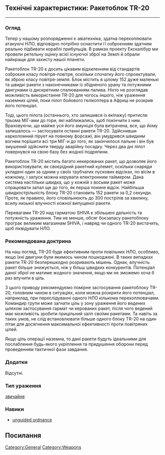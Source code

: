 ## Технічні характеристики: Ракетоблок TR-20

------------------------------------------------------------------------

### Огляд

Тепер у нашому розпорядженні є авіатехніка, здатна перехоплювати
атакуючі НЛО, відповідно потрібно оснастити її озброєнням здатним
реально підбивати кораблі прибульців. В рамках проекту Екскалібур ми
провели ретельну оцінку всієї існуючої зброї на Землі й обрали найкраще
для захисту нашої планети.

Ракетоблок TR-20 є досить цікавим відхиленням від стандартів озброєня
класу повітря-повітря, оскільки спочатку його спроектували, як зброю
класу повітря-земля. Блок містить в цілому 152 дуже маленькі та швидкі
ракети з наконечниками із збідненого урану та потужними двигунами із
дискретним спалюванням палива. Ніхто не розглядав можливість
використання TR-20 для чогось іншого, ніж ураження наземних цілей, поки
пілот бойового гелікоптера в Африці не розкрив його потенціал.

Тоді, цього пілота (останнього, хто залишився із екіпажу) притисли
трьома МіГ-ами до гори, які наближались, щоб покінчити з ним.
Враховуючи, що майже уся його амуніція була витрачена, все, що йому
залишалось — застосувати останні ракети TR-20. Здійснивши карколомний
пірует на повному форсажі, він умудрився швидким вогнем порішити всі три
МіГ-и до того, як закінчилося пальне і він був змушений здійснити тверду
аварійну посадку. Через два дні пілот повернувся на свою базу без жодної
подряпини.

Ракетоблок TR-20 містить багато некерованих ракет, що дозволяє його
використовувати, як своєрідний ракетний кулемет, оскільки снаряди
укладені один за одним у своїх трубчатих пускових відсіках, по вісім в
кожному, і запуск можна керувати електронним таймером. Дана система
настільки швидка, що у кожній з восьми ракет може спрацювати запал ще до
того, як перша покине відсік. Найбільша швидкострільність блоку TR-20
становить 152 ракети за 0,2 секунди. Проте, як правило, його
сповільнюють до 300 пострілів за хвилину, всилу низької влучності кожної
випущеної ракети.

Перевагами TR-20 над гарматою SHIVA є збільшені дальність та потужність
ураження. Тим не менше, обсяг боєзапасу ракетоблоку програє великим
магазинам SHIVA, і навряд чи одного TR-20 вистачить, щоб ліквідувати
НЛО.

### Рекомендована доктрина

На наш погляд, TR-20 буде ефективним проти повільних НЛО, особливо, якщо
їхні двигуни були якимось чином пошкоджені. В таких випадках ракети
TR-20 безперешкодно розривають мішень. Однак, влучність ракет більше
знижується, ніж у більш швидких конкурентів. Потенціал даної зброї не
матиме жодного значення, якщо ми не зможемо хоча б раз влучити в ціль.

З цього приводу рекомендуємо помірне застосування ракетоблоку TR-20,
головним чином в ситуаціях, коли можна розкрити його потенціал,
наприклад, при переслідуванні одного НЛО кількома перехоплювачами.
Командир групи може загнати ціль у зону ураження його ведених шляхом
застосування гармат чи керованих ракет, після чого ведений має
можливість зробити прицільний залп своїми ракетами. Та навіть за таких
умов, не слід встановлювати більше одного блоку TR-20 на один літак для
досягнення максимальної ефективності проти повітряних цілей.

Якщо ціль операції наземна, то дані ракети будуть ідеальними для
послаблення будь-якого укріплення та придушення оборони перед
проведенням тактичної фази завдання.

### Додатки

Відсутні.

### Тип ураження

[звичайне](Ураження/звичайне "wikilink")

### Навики

- [unguided ordnance](Skills/unguided "wikilink")

## Посилання

[Category:General](Category:General "wikilink")
[Category:Weapons](Category:Weapons "wikilink")